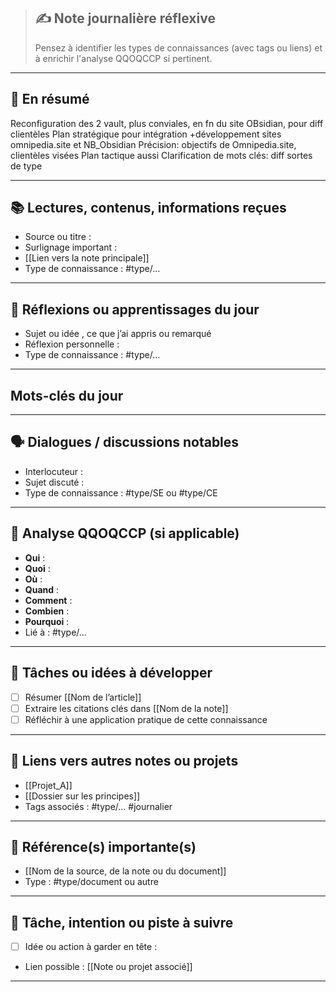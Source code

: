 

> ## ✍️ Note journalière réflexive
> Pensez à identifier les types de connaissances (avec tags ou liens) et à enrichir l'analyse QQOQCCP si pertinent.

---
## 📝 En résumé
Reconfiguration des 2 vault, plus conviales, en fn du site OBsidian, pour diff clientèles
Plan stratégique pour intégration +développement sites omnipedia.site et NB_Obsidian
Précision: objectifs de Omnipedia.site, clientèles visées
Plan tactique aussi
Clarification de mots clés: diff sortes de type


---

## 📚 Lectures, contenus, informations reçues
- Source ou titre :
- Surlignage important :
- [[Lien vers la note principale]]
- Type de connaissance : #type/...

---

## 🧠 Réflexions ou apprentissages du jour
- Sujet ou idée , ce que j’ai appris ou remarqué
- Réflexion personnelle :
- Type de connaissance : #type/...

---
## Mots-clés du jour


________________________________________________________________________
## 🗣️ Dialogues / discussions notables
- Interlocuteur :
- Sujet discuté :
- Type de connaissance : #type/SE ou #type/CE

---

## 🧩 Analyse QQOQCCP (si applicable)
- **Qui** : 
- **Quoi** : 
- **Où** : 
- **Quand** : 
- **Comment** : 
- **Combien** : 
- **Pourquoi** : 
- Lié à : #type/...

---

## 🔄 Tâches ou idées à développer
- [ ] Résumer [[Nom de l’article]]
- [ ] Extraire les citations clés dans [[Nom de la note]]
- [ ] Réfléchir à une application pratique de cette connaissance

---

## 📎 Liens vers autres notes ou projets
- [[Projet_A]]
- [[Dossier sur les principes]]
- Tags associés : #type/... #journalier

---




## 🔗 Référence(s) importante(s)
- [[Nom de la source, de la note ou du document]]
- Type : #type/document ou autre

---

## 📍 Tâche, intention ou piste à suivre
- [ ] Idée ou action à garder en tête :
- Lien possible : [[Note ou projet associé]]

---

